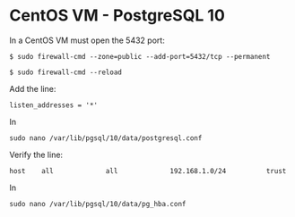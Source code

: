 # CentOS VM - PostgreSQL 10

In a CentOS VM must open the 5432 port:

`$ sudo firewall-cmd --zone=public --add-port=5432/tcp --permanent`

`$ sudo firewall-cmd --reload`

Add the line:

`listen_addresses = '*'`

In

`sudo nano /var/lib/pgsql/10/data/postgresql.conf`

Verify the line:

`host    all             all             192.168.1.0/24          trust`

In 

`sudo nano /var/lib/pgsql/10/data/pg_hba.conf`
